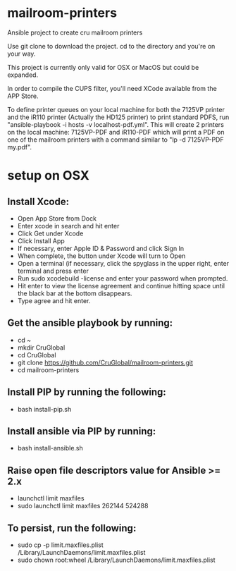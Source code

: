 # mailroom-printers
Ansible project to create cru mailroom printers

Use git clone to download the project.
cd to the directory and you're on your way.

This project is currently only valid for OSX or MacOS but could be expanded.

In order to compile the CUPS filter, you'll need XCode available from the APP Store.

To define printer queues on your local machine for both the 7125VP printer and the iR110 printer (Actually the HD125 printer) to print standard PDFS, run "ansible-playbook -i hosts -v localhost-pdf.yml". This will create 2 printers on the local machine: 7125VP-PDF and iR110-PDF which will print a PDF on one of the mailroom printers with a command similar to "lp -d 7125VP-PDF my.pdf".
# setup on OSX
## Install Xcode:  
  * Open App Store from Dock  
  * Enter xcode in search and hit enter  
  * Click Get under Xcode  
  * Click Install App  
  * If necessary, enter Apple ID & Password and click Sign In  
  * When complete, the button under Xcode will turn to Open  
  * Open a terminal (if necessary, click the spyglass in the upper right, enter terminal and press enter  
  * Run sudo xcodebuild -license and enter your password when prompted.  
  * Hit enter to view the license agreement and continue hitting space until the black bar at the bottom disappears.  
  * Type agree and hit enter.

## Get the ansible playbook by running:  
  * cd ~  
  * mkdir CruGlobal  
  * cd CruGlobal  
  * git clone https://github.com/CruGlobal/mailroom-printers.git  
  * cd mailroom-printers

## Install PIP by running the following:  
  * bash install-pip.sh

## Install ansible via PIP by running:  
  * bash install-ansible.sh

## Raise open file descriptors value for Ansible >= 2.x  
  * launchctl limit maxfiles  
  * sudo launchctl limit maxfiles 262144 524288

## To persist, run the following:  
  * sudo cp -p limit.maxfiles.plist /Library/LaunchDaemons/limit.maxfiles.plist  
  * sudo chown root:wheel /Library/LaunchDaemons/limit.maxfiles.plist  
